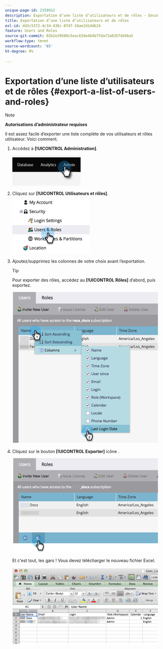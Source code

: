 ```yaml
---
unique-page-id: 2359912
description: Exportation d’une liste d’utilisateurs et de rôles - Documents Marketo - Documentation du produit
title: Exportation d’une liste d’utilisateurs et de rôles
exl-id: dd3c5372-4c34-438c-8f47-34ae2d14db24
feature: Users and Roles
source-git-commit: 02b2e39580c5eac63de4b4b7fdaf2a835fdd4ba5
workflow-type: tm+mt
source-wordcount: '85'
ht-degree: 0%

---
```


# Exportation d’une liste d’utilisateurs et de rôles {#export-a-list-of-users-and-roles}

>[!NOTE]
>
>**Autorisations d’administrateur requises**

Il est assez facile d’exporter une liste complète de vos utilisateurs et rôles utilisateur. Voici comment.

1. Accédez à **[!UICONTROL Administration]**.

   ![](assets/export-a-list-of-users-and-roles-1.png)

1. Cliquez sur **[!UICONTROL Utilisateurs et rôles]**.

   ![](assets/export-a-list-of-users-and-roles-2.png)

1. Ajoutez/supprimez les colonnes de votre choix avant l’exportation.

   >[!TIP]
   >
   >Pour exporter des rôles, accédez au **[!UICONTROL Rôles]** d’abord, puis exportez.

   ![](assets/export-a-list-of-users-and-roles-3.png)

1. Cliquez sur le bouton **[!UICONTROL Exporter]** icône .

   ![](assets/export-a-list-of-users-and-roles-4.png)

   Et c&#39;est tout, les gars ! Vous devez télécharger le nouveau fichier Excel.

   ![](assets/export-a-list-of-users-and-roles-5.png)
